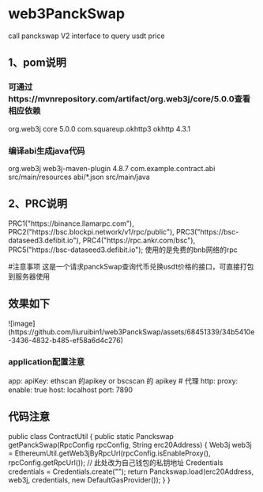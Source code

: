 # web3PanckSwap
call panckswap V2 interface to query usdt price

<h2>1、pom说明</h2>
<h3>可通过https://mvnrepository.com/artifact/org.web3j/core/5.0.0查看相应依赖</h3>

 <dependency>
            <groupId>org.web3j</groupId>
            <artifactId>core</artifactId>
            <version>5.0.0</version>
        </dependency>
        <dependency>
            <groupId>com.squareup.okhttp3</groupId>
            <artifactId>okhttp</artifactId>
            <version>4.3.1</version>
        </dependency>
        
<h3>编译abi生成java代码</h3>
         <plugin>
                <groupId>org.web3j</groupId>
                <artifactId>web3j-maven-plugin</artifactId>
                <version>4.8.7</version> <!-- 替换为最新版本 -->
                <configuration>
                    <packageName>com.example.contract.abi</packageName>
                    <abiSourceFiles>
                        <directory>src/main/resources</directory>
                        <includes>
                            <include>abi/*.json</include>
                        </includes>
                    </abiSourceFiles>
                    <outputDirectory>
                        <java>src/main/java</java>
                    </outputDirectory>
                </configuration>
            </plugin>
        

<h2>2、PRC说明</h2>
PRC1("https://binance.llamarpc.com"),
    PRC2("https://bsc.blockpi.network/v1/rpc/public"),
    PRC3("https://bsc-dataseed3.defibit.io"),
    PRC4("https://rpc.ankr.com/bsc"),
    PRC5("https://bsc-dataseed3.defibit.io");
使用的是免费的bnb网络的rpc


#注意事项
这是一个请求panckSwap查询代币兑换usdt价格的接口，可直接打包到服务器使用
<h2>效果如下</h2>
![image](https://github.com/liuruibin1/web3PanckSwap/assets/68451339/34b5410e-3436-4832-b485-ef58a6d4c276)
<h3>application配置注意</h3>
app:
  apiKey: ethscan 的apikey or bscscan 的 apikey
  # 代理
  http:
    proxy:
      enable: true
      host: localhost
      port: 7890

<h2>代码注意</h2>
public class ContractUtil {
    public static Panckswap getPanckSwap(RpcConfig rpcConfig, String erc20Address) {
        Web3j web3j = EthereumUtil.getWeb3jByRpcUrl(rpcConfig.isEnableProxy(), rpcConfig.getRpcUrl());
        // 此处改为自己钱包的私钥地址
        Credentials credentials = Credentials.create("<privite key>");
        return Panckswap.load(erc20Address, web3j, credentials, new DefaultGasProvider());
    }
}


